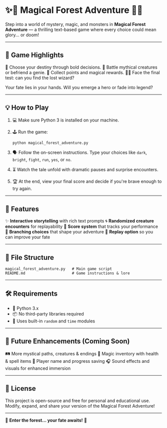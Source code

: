 # ✨🌲 Magical Forest Adventure 🌲✨

Step into a world of mystery, magic, and monsters in **Magical Forest Adventure** — a thrilling text-based game where every choice could mean glory... or doom!

---

## 🌟 Game Highlights

🎯 Choose your destiny through bold decisions.
🐉 Battle mythical creatures or befriend a genie.
🧩 Collect points and magical rewards.
🧙‍♂️ Face the final test: can you find the lost wizard?

Your fate lies in your hands. Will you emerge a hero or fade into legend?

---

## 💡 How to Play

1. 💻 Make sure Python 3 is installed on your machine.
2. 🕹️ Run the game:

   ```bash
   python magical_forest_adventure.py
   ```
3. 🗣️ Follow the on-screen instructions. Type your choices like `dark`, `bright`, `fight`, `run`, `yes`, or `no`.
4. ⏳ Watch the tale unfold with dramatic pauses and surprise encounters.
5. 🏆 At the end, view your final score and decide if you're brave enough to try again.

---

## 🚀 Features

✨ **Interactive storytelling** with rich text prompts
🌀 **Randomized creature encounters** for replayability
🎯 **Score system** that tracks your performance
🔀 **Branching choices** that shape your adventure
🔁 **Replay option** so you can improve your fate

---

## 📂 File Structure

```
magical_forest_adventure.py   # Main game script
README.md                     # Game instructions & lore
```

---

## 🛠 Requirements

* 🐍 Python 3.x
* 📦 No third-party libraries required
* 🧰 Uses built-in `random` and `time` modules

---

## 🌠 Future Enhancements (Coming Soon)

🛤️ More mystical paths, creatures & endings
🧪 Magic inventory with health & spell items
📝 Player name and progress saving
🎧 Sound effects and visuals for enhanced immersion

---

## 📜 License

This project is open-source and free for personal and educational use. Modify, expand, and share your version of the Magical Forest Adventure!

---

🌟 **Enter the forest... your fate awaits!** 🌟
